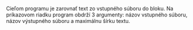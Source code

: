 Cieľom programu je zarovnať text zo vstupného súboru do bloku. Na príkazovom riadku program obdrží 3 argumenty: názov vstupného súboru, názov výstupného súboru a
maximálnu šírku textu. 
